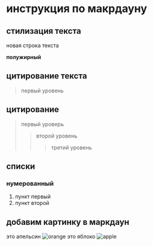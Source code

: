 # инструкция по макрдауну
## стилизация текста

новая строка текста

**полужирный**

## цитирование текста
> первый уровень
## цитирование
> первый уроверь
>> второй уровень
>>> третий уровень

## списки
### нумерованный
1. пункт первый
2. пункт второй

## добавим картинку в маркдаун
это апельсин
![orange](orange.jpg)
это яблоко
![apple](apple.jpg)
